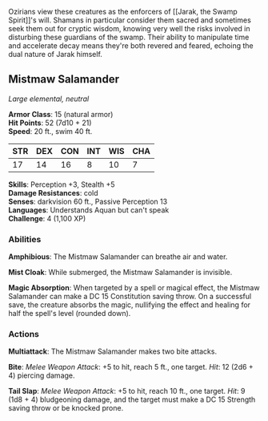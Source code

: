 Ozirians view these creatures as the enforcers of [[Jarak, the Swamp Spirit]]'s will. Shamans in particular consider them sacred and sometimes seek them out for cryptic wisdom, knowing very well the risks involved in disturbing these guardians of the swamp. Their ability to manipulate time and accelerate decay means they're both revered and feared, echoing the dual nature of Jarak himself.

## Mistmaw Salamander

_Large elemental, neutral_

**Armor Class**: 15 (natural armor)  
**Hit Points**: 52 (7d10 + 21)  
**Speed**: 20 ft., swim 40 ft.

|STR|DEX|CON|INT|WIS|CHA|
|---|---|---|---|---|---|
|17|14|16|8|10|7|

**Skills**: Perception +3, Stealth +5  
**Damage Resistances**: cold  
**Senses**: darkvision 60 ft., Passive Perception 13  
**Languages**: Understands Aquan but can't speak  
**Challenge**: 4 (1,100 XP)

### Abilities

**Amphibious**: The Mistmaw Salamander can breathe air and water.

**Mist Cloak**: While submerged, the Mistmaw Salamander is invisible.

**Magic Absorption**: When targeted by a spell or magical effect, the Mistmaw Salamander can make a DC 15 Constitution saving throw. On a successful save, the creature absorbs the magic, nullifying the effect and healing for half the spell's level (rounded down).

### Actions

**Multiattack**: The Mistmaw Salamander makes two bite attacks.

**Bite**: _Melee Weapon Attack_: +5 to hit, reach 5 ft., one target. _Hit_: 12 (2d6 + 4) piercing damage.

**Tail Slap**: _Melee Weapon Attack_: +5 to hit, reach 10 ft., one target. _Hit_: 9 (1d8 + 4) bludgeoning damage, and the target must make a DC 15 Strength saving throw or be knocked prone.


